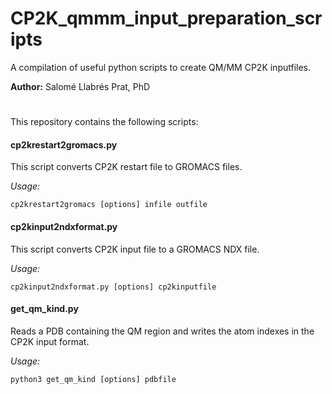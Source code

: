 # CP2K_qmmm_input_preparation_scripts

A compilation of useful python scripts to create QM/MM CP2K inputfiles.

**Author:** Salomé Llabrés Prat, PhD

# 

This repository contains the following scripts:

#### cp2krestart2gromacs.py
This script converts CP2K restart file to GROMACS files.

*Usage:*

```cp2krestart2gromacs [options] infile outfile```


#### cp2kinput2ndxformat.py

This script converts CP2K input file to a GROMACS NDX file. 

*Usage:*

```cp2kinput2ndxformat.py [options] cp2kinputfile```


#### get_qm_kind.py 

Reads a PDB containing the QM region and writes the atom indexes in the CP2K input format. 

*Usage:*

```python3 get_qm_kind [options] pdbfile```

